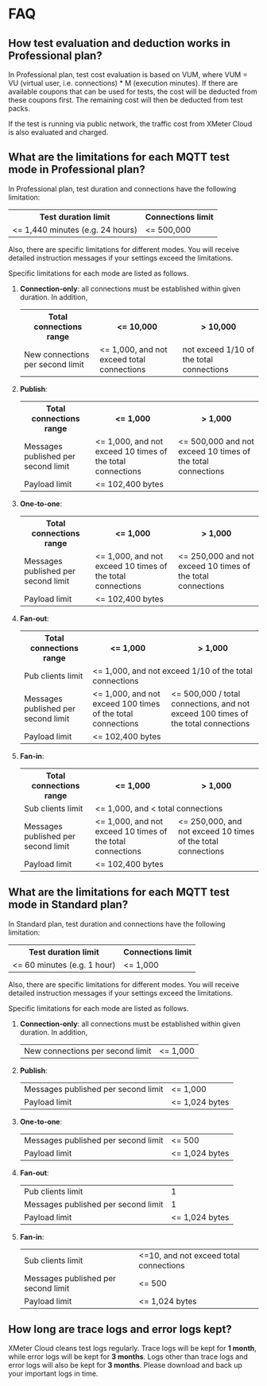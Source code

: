 # FAQ

## How test evaluation and deduction works in Professional plan?

In Professional plan, test cost evaluation is based on VUM, where VUM = VU (virtual user, i.e. connections) * M (execution minutes). If there are available coupons that can be used for tests, the cost will be deducted from these coupons first. The remaining cost will then be deducted from test packs.

If the test is running via public network, the traffic cost from XMeter Cloud is also evaluated and charged.

## What are the limitations for each MQTT test mode in Professional plan?

In Professional plan, test duration and connections have the following limitation:

<table>
	<tr>
		<th>Test duration limit</th>
		<th>Connections limit</th>
	</tr>
	<tr>
		<td>&lt;= 1,440 minutes (e.g. 24 hours)</td>
		<td>&lt;= 500,000</td>
	</tr>
</table>

Also, there are specific limitations for different modes. You will receive detailed instruction messages if your settings exceed the limitations.

Specific limitations for each mode are listed as follows.

1. **Connection-only**: all connections must be established within given duration. In addition,

   <table>
      	<tr>
            <th>Total connections range</th>
            <th>&lt;= 10,000</th>
            <th>&gt; 10,000</th>
        </tr>
        <tr>
            <td>New connections per second limit</td>
            <td>&lt;= 1,000, and not exceed total connections</td>
            <td>not exceed 1/10 of the total connections </td>
        </tr>
   </table>

2. **Publish**: 

   <table>
   	<tr>
   		<th>Total connections range</th>
   		<th>&lt;= 1,000</th>
   		<th>&gt; 1,000</th>
   	</tr>
   	<tr>
   		<td>Messages published per second limit</td>
   		<td>&lt;= 1,000, and not exceed 10 times of the total connections</td>
   		<td>&lt;= 500,000 and not exceed 10 times of the total connections</td>
   	</tr>
   	<tr>
   		<td>Payload limit</td>
   		<td colspan="2">&lt;= 102,400 bytes</td>
   	</tr>
   </table>

3. **One-to-one**: 

   <table>
   	<tr>
   		<th>Total connections range</th>
   		<th>&lt;= 1,000</th>
   		<th>&gt; 1,000</th>
   	</tr>
   	<tr>
   		<td>Messages published per second limit</td>
   		<td>&lt;= 1,000, and not exceed 10 times of the total connections</td>
   		<td>&lt;= 250,000 and not exceed 10 times of the total connections</td>
   	</tr>
   	<tr>
   		<td>Payload limit</td>
   		<td colspan="2">&lt;= 102,400 bytes</td>
   	</tr>
   </table>

4. **Fan-out**: 

   <table>
   	<tr>
   		<th>Total connections range</th>
   		<th>&lt;= 1,000</th>
   		<th>&gt; 1,000</th>
   	</tr>
   	<tr>
   		<td>Pub clients limit</td>
   		<td colspan="2">&lt;= 1,000, and not exceed 1/10 of the total connections</td>
   	</tr>
   	<tr>
   		<td>Messages published per second limit</td>
   		<td>&lt;= 1,000, and not exceed 100 times of the total connections</td>
   		<td>&lt;= 500,000 / total connections, and not exceed 100 times of the total connections</td>
   	</tr>
   	<tr>
   		<td>Payload limit</td>
   		<td colspan="2">&lt;= 102,400 bytes</td>
   	</tr>
   </table>

5. **Fan-in**: 

   <table>
   	<tr>
   		<th>Total connections range</th>
   		<th>&lt;= 1,000</th>
   		<th>&gt; 1,000</th>
   	</tr>
   	<tr>
   		<td>Sub clients limit</td>
   		<td colspan="2">&lt;= 1,000, and &lt; total connections</td>
   	</tr>
   	<tr>
   		<td>Messages published per second limit</td>
   		<td>&lt;= 1,000, and not exceed 10 times of the total connections</td>
   		<td>&lt;= 250,000, and not exceed 10 times of the total connections</td>
   	</tr>
   	<tr>
   		<td>Payload limit</td>
   		<td colspan="2">&lt;= 102,400 bytes</td>
   	</tr>
   </table>

## What are the limitations for each MQTT test mode in Standard plan?

In Standard plan, test duration and connections have the following limitation:

<table>
	<tr>
		<th>Test duration limit</th>
		<th>Connections limit</th>
	</tr>
	<tr>
		<td>&lt;= 60 minutes (e.g. 1 hour)</td>
		<td>&lt;= 1,000</td>
	</tr>
</table>

Also, there are specific limitations for different modes. You will receive detailed instruction messages if your settings exceed the limitations.

Specific limitations for each mode are listed as follows.

1. **Connection-only**: all connections must be established within given duration. In addition,

   <table>
   	<tr>
   		<td>New connections per second limit</td>
   		<td>&lt;= 1,000</td>
   	</tr>
   </table>

2. **Publish**: 

   <table>
   	<tr>
   		<td>Messages published per second limit</td>
   		<td>&lt;= 1,000</td>
   	</tr>
   	<tr>
   		<td>Payload limit</td>
   		<td>&lt;= 1,024 bytes</td>
   	</tr>
   </table>

3. **One-to-one**: 

   <table>
   	<tr>
   		<td>Messages published per second limit</td>
   		<td>&lt;= 500</td>
   	</tr>
   	<tr>
   		<td>Payload limit</td>
   		<td>&lt;= 1,024 bytes</td>
   	</tr>
   </table>

4. **Fan-out**: 

   <table>
   	<tr>
   		<td>Pub clients limit</td>
   		<td>1</td>
   	</tr>
   	<tr>
   		<td>Messages published per second limit</td>
   		<td>1</td>
   	</tr>
   	<tr>
   		<td>Payload limit</td>
   		<td>&lt;= 1,024 bytes</td>
   	</tr>
   </table>

5. **Fan-in**: 

   <table>
   	<tr>
   		<td>Sub clients limit</td>
   		<td>&lt;=10, and not exceed total connections</td>
   	</tr>
   	<tr>
   		<td>Messages published per second limit</td>
   		<td>&lt;= 500</td>
   	</tr>
   	<tr>
   		<td>Payload limit</td>
   		<td>&lt;= 1,024 bytes</td>
   	</tr>
   </table>

## How long are trace logs and error logs kept?

XMeter Cloud cleans test logs regularly. Trace logs will be kept for **1 month**, while error logs will be kept for **3 months**. Logs other than trace logs and error logs will also be kept for **3 months**. Please download and back up your important logs in time.